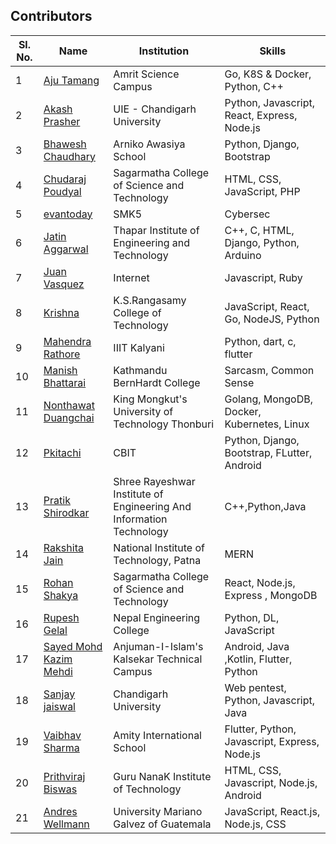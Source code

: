 ## Contributors

| Sl. No. | Name                                                       | Institution                                                         | Skills                                        |
| ------- | ---------------------------------------------------------- | ------------------------------------------------------------------- | --------------------------------------------- |
| 1       | [Aju Tamang](https://github.com/aju100)                    | Amrit Science Campus                                                | Go, K8S & Docker, Python, C++                 |
| 2       | [Akash Prasher](https://github.com/akashprasher)          | UIE - Chandigarh University                                          | Python, Javascript, React, Express, Node.js |
| 3       | [Bhawesh Chaudhary](https://github.com/callmebhawesh)      | Arniko Awasiya School                                               | Python, Django, Bootstrap                     |
| 4       | [Chudaraj Poudyal](https://github.com/crpoudyal)           | Sagarmatha College of Science and Technology                        | HTML, CSS, JavaScript, PHP                    |
| 5       | [evantoday](https://github.com/evantoday)| SMK5            | Cybersec |
| 6       | [Jatin Aggarwal](https://github.com/jatinagg1)             | Thapar Institute of Engineering and Technology | C++, C, HTML, Django, Python, Arduino |
| 7       | [Juan Vasquez](https://github.com/JuanVqz)                 | Internet                                                            | Javascript, Ruby                              |
| 8       | [Krishna](https://github.com/M-krishna)                    | K.S.Rangasamy College of Technology                                 | JavaScript, React, Go, NodeJS, Python         |
| 9       | [Mahendra Rathore](https://github.com/Mahendra7985)        | IIIT Kalyani                                                        | Python, dart, c, flutter                      |
| 10       | [Manish Bhattarai](https://github.com/nepalikingpin) | Kathmandu BernHardt College | Sarcasm, Common Sense |
| 11      | [Nonthawat Duangchai](https://github.com/n0nz)             | King Mongkut's University of Technology Thonburi                    | Golang, MongoDB, Docker, Kubernetes, Linux    |
| 12      | [Pkitachi](https://github.com/pkitachi)                    | CBIT                                                                | Python, Django, Bootstrap, FLutter, Android   |
| 13      | [Pratik Shirodkar](https://github.com/Pratik-Shirodkar)    | Shree Rayeshwar Institute of Engineering And Information Technology | C++,Python,Java                               |
| 14      | [Rakshita Jain](https://github.com/raksh543)               | National Institute of Technology, Patna                             | MERN                                          | Android (Frontend) | C++ |
| 15      | [Rohan Shakya](https://github.com/Rohan-Shakya)            | Sagarmatha College of Science and Technology                        | React, Node.js, Express , MongoDB             |
| 16      | [Rupesh Gelal](https://github.com/rgrupesh)                | Nepal Engineering College                                           | Python, DL, JavaScript                        |
| 17      | [Sayed Mohd Kazim Mehdi](https://github.com/kazimsayed954) | Anjuman-I-Islam's Kalsekar Technical Campus                         | Android, Java ,Kotlin, Flutter, Python        |
| 18      | [Sanjay jaiswal](https://github.com/sanjay-xdr)          | Chandigarh University                                          | Web pentest, Python, Javascript, Java |
| 19      | [Vaibhav Sharma](https://github.com/gigabite-pro)          | Amity International School                                          | Flutter, Python, Javascript, Express, Node.js |
| 20      | [Prithviraj Biswas](https://github.com/prithvirajcodes)    | Guru NanaK Institute of Technology                                  | HTML, CSS, Javascript, Node.js, Android       |
| 21      | [Andres Wellmann](https://github.com/AndresW99)            | University Mariano Galvez of Guatemala                              | JavaScript, React.js, Node.js, CSS |
